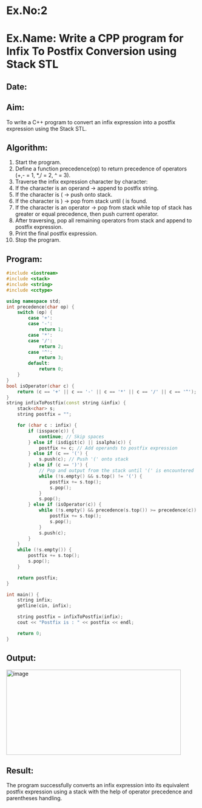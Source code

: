 # Ex.No:2
# Ex.Name: Write a CPP program for Infix To Postfix Conversion using Stack STL
## Date:
## Aim:
To write a C++ program to convert an infix expression into a postfix expression using the Stack STL.

## Algorithm:
1. Start the program.
2. Define a function precedence(op) to return precedence of operators (+,- = 1, *,/ = 2, ^ = 3).
3. Traverse the infix expression character by character:
4. If the character is an operand → append to postfix string.
5. If the character is ( → push onto stack.
6. If the character is ) → pop from stack until ( is found.
7. If the character is an operator → pop from stack while top of stack has greater or equal precedence, then push current operator.
8. After traversing, pop all remaining operators from stack and append to postfix expression.
9. Print the final postfix expression.
10. Stop the program.

## Program:
```cpp
#include <iostream>
#include <stack>
#include <string>
#include <cctype>

using namespace std;
int precedence(char op) {
    switch (op) {
        case '+':
        case '-':
            return 1;
        case '*':
        case '/':
            return 2;
        case '^':
            return 3;
        default:
            return 0;
    }
}
bool isOperator(char c) {
    return (c == '+' || c == '-' || c == '*' || c == '/' || c == '^');
}
string infixToPostfix(const string &infix) {
    stack<char> s;
    string postfix = "";

    for (char c : infix) {
        if (isspace(c)) {
            continue; // Skip spaces
        } else if (isdigit(c) || isalpha(c)) {
            postfix += c; // Add operands to postfix expression
        } else if (c == '(') {
            s.push(c); // Push '(' onto stack
        } else if (c == ')') {
            // Pop and output from the stack until '(' is encountered
            while (!s.empty() && s.top() != '(') {
                postfix += s.top();
                s.pop();
            }
            s.pop(); 
        } else if (isOperator(c)) {
            while (!s.empty() && precedence(s.top()) >= precedence(c)) {
                postfix += s.top();
                s.pop();
            }
            s.push(c); 
        }
    }
    while (!s.empty()) {
        postfix += s.top();
        s.pop();
    }

    return postfix;
}

int main() {
    string infix;
    getline(cin, infix);

    string postfix = infixToPostfix(infix);
    cout << "Postfix is : " << postfix << endl;

    return 0;
}
```


## Output:
<img width="460" height="224" alt="image" src="https://github.com/user-attachments/assets/7b7de62d-55cb-4e96-88f3-404e803accc4" />

## Result:
The program successfully converts an infix expression into its equivalent postfix expression using a stack with the help of operator precedence and parentheses handling.
